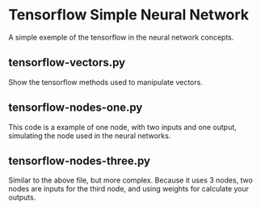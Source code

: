 # Tensorflow Simple Neural Network
A simple exemple of the tensorflow in the neural network concepts.

## tensorflow-vectors.py
Show the tensorflow methods used to manipulate vectors.

## tensorflow-nodes-one.py
This code is a example of one node, with two inputs and one output, simulating the node used in the neural networks.

## tensorflow-nodes-three.py
Similar to the above file, but more complex. Because it uses 3 nodes, two nodes are inputs for the third node, and using weights for calculate your outputs. 
